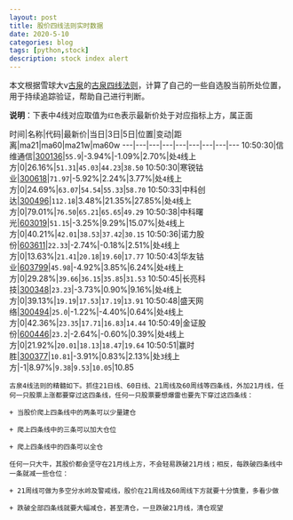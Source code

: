 ```yaml
---
layout: post
title: 股价四线法则实时数据
date: 2020-5-10
categories: blog
tags: [python,stock]
description: stock index alert
---
```



本文根据雪球大v[古泉](https://xueqiu.com/u/7148646888)的[古泉四线法则](https://xueqiu.com/7148646888/130498192)，计算了自己的一些自选股当前所处位置，用于持续追踪验证，帮助自己进行判断。

**说明**：下表中4线对应取值为`红色`表示最新价处于对应指标上方，属正面

时间|名称|代码|最新价|当日|3日|5日|位置|变动|距离|ma21|ma60|ma21w|ma60w
---|---|---|---|---|---|---|---|---
10:50:30|信维通信|[300136](https://xueqiu.com/S/SZ300136)|`55.9`|-3.94%|-1.09%|2.70%|处`4`线上方|0|26.16%|`51.31`|`45.03`|`44.23`|`38.50`
10:50:30|寒锐钴业|[300618](https://xueqiu.com/S/SZ300618)|`71.97`|-5.92%|2.24%|3.77%|处`4`线上方|0|24.69%|`63.07`|`54.54`|`55.33`|`58.70`
10:50:33|中科创达|[300496](https://xueqiu.com/S/SZ300496)|`112.18`|3.48%|21.35%|27.85%|处`4`线上方|0|79.01%|`76.50`|`65.21`|`65.65`|`49.29`
10:50:38|中科曙光|[603019](https://xueqiu.com/S/SH603019)|`51.15`|-3.25%|9.29%|15.07%|处`4`线上方|0|40.21%|`42.01`|`38.53`|`37.42`|`30.15`
10:50:36|诺力股份|[603611](https://xueqiu.com/S/SH603611)|`22.33`|-2.74%|-0.18%|2.51%|处`4`线上方|0|13.63%|`21.41`|`20.18`|`19.60`|`17.77`
10:50:43|华友钴业|[603799](https://xueqiu.com/S/SH603799)|`45.98`|-4.92%|3.85%|6.24%|处`4`线上方|0|29.28%|`39.66`|`36.15`|`35.85`|`31.53`
10:50:45|长亮科技|[300348](https://xueqiu.com/S/SZ300348)|`23.23`|-3.73%|0.90%|9.16%|处`4`线上方|0|39.13%|`19.19`|`17.53`|`17.19`|`13.91`
10:50:48|盛天网络|[300494](https://xueqiu.com/S/SZ300494)|`25.0`|-1.22%|-4.40%|0.64%|处`4`线上方|0|42.36%|`23.35`|`17.71`|`16.83`|`14.44`
10:50:49|金证股份|[600446](https://xueqiu.com/S/SH600446)|`23.2`|-2.64%|-0.60%|0.39%|处`4`线上方|0|21.92%|`20.01`|`18.13`|`18.47`|`19.64`
10:50:51|赢时胜|[300377](https://xueqiu.com/S/SZ300377)|`10.81`|-3.91%|0.83%|2.13%|处`3`线上方|-1|8.97%|`9.38`|`9.53`|`10.05`|10.85

```
古泉4线法则的精髓如下。抓住21日线、60日线、21周线及60周线等四条线，外加21月线，任何一只股票上涨都要穿过这四条线，任何一只股票要想爆雷也要先下穿过这四条线：

+ 当股价爬上四条线中的两条可以少量建仓

+ 爬上四条线中的三条可以加大仓位

+ 爬上四条线中的四条可以全仓

任何一只大牛，其股价都会坚守在21月线上方，不会轻易跌破21月线；相反，每跌破四条线中一条就减一些仓位：

+ 21周线可做为多空分水岭及警戒线，股价在21周线及60周线下方就要十分慎重，多看少做

+ 跌破全部四条线就要大幅减仓，甚至清仓，一旦跌破21月线，清仓观望
```